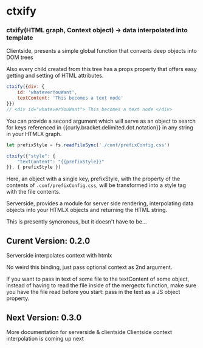 # ctxify
### ctxify(HTML graph, Context object) -> data interpolated into template

Clientside, presents a simple global function that converts deep objects into DOM trees

Also every child created from this tree has a props property that offers easy getting and setting of HTML attributes.

```js
ctxify({div: {
	id: 'whateverYouWant', 
	textContent: 'This becomes a text node'
}})
// <div id="whateverYouWant"> This becomes a text node </div>
```
You can provide a second argument which will serve as an object to search for keys referenced in {{curly.bracket.delimited.dot.notation}} in any string in your HTMLX graph. 

```js
let prefixStyle = fs.readFileSync('./conf/prefixConfig.css')

ctxify({"style": {
	"textContent": "{{prefixStyle}}"
}}, { prefixStyle })
```

Here, an object with a single key, prefixStyle, with the property of the contents of `.conf/prefixConfig.css`, will be transformed into a style tag with the file contents.

Serverside, provides a module for server side rendering, interpolating data objects into your HTMLX objects and returning the HTML string.

This is presently syncronous, but it doesn't have to be...

## Curent Version: 0.2.0

Serverside interpolates context with htmlx

No weird this binding, just pass optional context as 2nd argument.

If you want to pass in text of some file to the textContent of some object, instead of having to read the file inside of the mergectx function, make sure you have the file read before you start: pass in the text as a JS object property.

## Next Version: 0.3.0

More documentation for serverside & clientside
Clientside context interpolation is coming up next